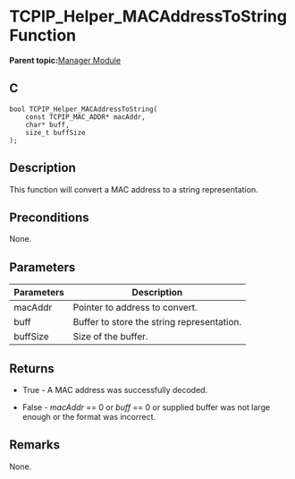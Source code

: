 # TCPIP\_Helper\_MACAddressToString Function

**Parent topic:**[Manager Module](GUID-B37C4F4C-DC2D-48D9-9909-AACBA987B57A.md)

## C

```
bool TCPIP_Helper_MACAddressToString(
    const TCPIP_MAC_ADDR* macAddr, 
    char* buff, 
    size_t buffSize
);
```

## Description

This function will convert a MAC address to a string representation.

## Preconditions

None.

## Parameters

|Parameters|Description|
|----------|-----------|
|macAddr|Pointer to address to convert.|
|buff|Buffer to store the string representation.|
|buffSize|Size of the buffer.|

## Returns

-   True - A MAC address was successfully decoded.

-   False - *macAddr* == 0 or *buff* == 0 or supplied buffer was not large enough or the format was incorrect.


## Remarks

None.

